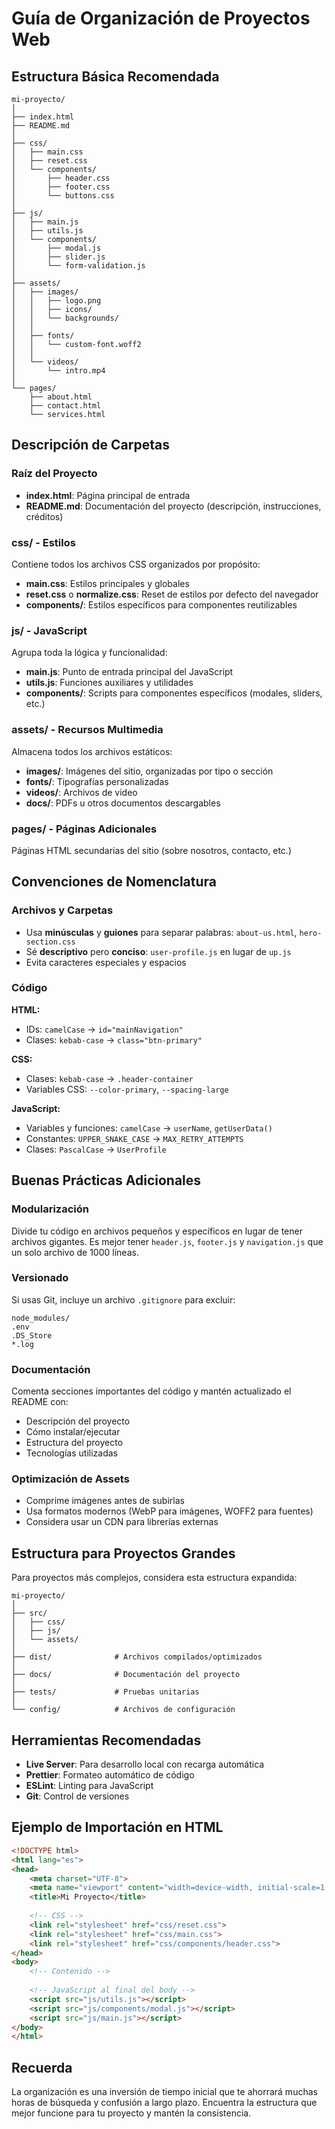 # Guía de Organización de Proyectos Web

## Estructura Básica Recomendada

```
mi-proyecto/
│
├── index.html
├── README.md
│
├── css/
│   ├── main.css
│   ├── reset.css
│   └── components/
│       ├── header.css
│       ├── footer.css
│       └── buttons.css
│
├── js/
│   ├── main.js
│   ├── utils.js
│   └── components/
│       ├── modal.js
│       ├── slider.js
│       └── form-validation.js
│
├── assets/
│   ├── images/
│   │   ├── logo.png
│   │   ├── icons/
│   │   └── backgrounds/
│   │
│   ├── fonts/
│   │   └── custom-font.woff2
│   │
│   └── videos/
│       └── intro.mp4
│
└── pages/
    ├── about.html
    ├── contact.html
    └── services.html
```

## Descripción de Carpetas

### **Raíz del Proyecto**
- **index.html**: Página principal de entrada
- **README.md**: Documentación del proyecto (descripción, instrucciones, créditos)

### **css/** - Estilos
Contiene todos los archivos CSS organizados por propósito:
- **main.css**: Estilos principales y globales
- **reset.css** o **normalize.css**: Reset de estilos por defecto del navegador
- **components/**: Estilos específicos para componentes reutilizables

### **js/** - JavaScript
Agrupa toda la lógica y funcionalidad:
- **main.js**: Punto de entrada principal del JavaScript
- **utils.js**: Funciones auxiliares y utilidades
- **components/**: Scripts para componentes específicos (modales, sliders, etc.)

### **assets/** - Recursos Multimedia
Almacena todos los archivos estáticos:
- **images/**: Imágenes del sitio, organizadas por tipo o sección
- **fonts/**: Tipografías personalizadas
- **videos/**: Archivos de video
- **docs/**: PDFs u otros documentos descargables

### **pages/** - Páginas Adicionales
Páginas HTML secundarias del sitio (sobre nosotros, contacto, etc.)

## Convenciones de Nomenclatura

### Archivos y Carpetas
- Usa **minúsculas** y **guiones** para separar palabras: `about-us.html`, `hero-section.css`
- Sé **descriptivo** pero **conciso**: `user-profile.js` en lugar de `up.js`
- Evita caracteres especiales y espacios

### Código
**HTML:**
- IDs: `camelCase` → `id="mainNavigation"`
- Clases: `kebab-case` → `class="btn-primary"`

**CSS:**
- Clases: `kebab-case` → `.header-container`
- Variables CSS: `--color-primary`, `--spacing-large`

**JavaScript:**
- Variables y funciones: `camelCase` → `userName`, `getUserData()`
- Constantes: `UPPER_SNAKE_CASE` → `MAX_RETRY_ATTEMPTS`
- Clases: `PascalCase` → `UserProfile`

## Buenas Prácticas Adicionales

### Modularización
Divide tu código en archivos pequeños y específicos en lugar de tener archivos gigantes. Es mejor tener `header.js`, `footer.js` y `navigation.js` que un solo archivo de 1000 líneas.

### Versionado
Si usas Git, incluye un archivo `.gitignore` para excluir:
```
node_modules/
.env
.DS_Store
*.log
```

### Documentación
Comenta secciones importantes del código y mantén actualizado el README con:
- Descripción del proyecto
- Cómo instalar/ejecutar
- Estructura del proyecto
- Tecnologías utilizadas

### Optimización de Assets
- Comprime imágenes antes de subirlas
- Usa formatos modernos (WebP para imágenes, WOFF2 para fuentes)
- Considera usar un CDN para librerías externas

## Estructura para Proyectos Grandes

Para proyectos más complejos, considera esta estructura expandida:

```
mi-proyecto/
│
├── src/
│   ├── css/
│   ├── js/
│   └── assets/
│
├── dist/              # Archivos compilados/optimizados
│
├── docs/              # Documentación del proyecto
│
├── tests/             # Pruebas unitarias
│
└── config/            # Archivos de configuración
```

## Herramientas Recomendadas

- **Live Server**: Para desarrollo local con recarga automática
- **Prettier**: Formateo automático de código
- **ESLint**: Linting para JavaScript
- **Git**: Control de versiones

## Ejemplo de Importación en HTML

```html
<!DOCTYPE html>
<html lang="es">
<head>
    <meta charset="UTF-8">
    <meta name="viewport" content="width=device-width, initial-scale=1.0">
    <title>Mi Proyecto</title>
    
    <!-- CSS -->
    <link rel="stylesheet" href="css/reset.css">
    <link rel="stylesheet" href="css/main.css">
    <link rel="stylesheet" href="css/components/header.css">
</head>
<body>
    <!-- Contenido -->
    
    <!-- JavaScript al final del body -->
    <script src="js/utils.js"></script>
    <script src="js/components/modal.js"></script>
    <script src="js/main.js"></script>
</body>
</html>
```

## Recuerda

La organización es una inversión de tiempo inicial que te ahorrará muchas horas de búsqueda y confusión a largo plazo. Encuentra la estructura que mejor funcione para tu proyecto y mantén la consistencia.